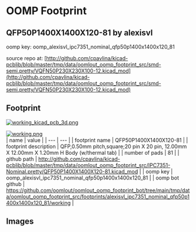 # OOMP Footprint  
## QFP50P1400X1400X120-81  by alexisvl  
  
oomp key: oomp_alexisvl_ipc7351_nominal_qfp50p1400x1400x120_81  
  
source repo at: [http://github.com/cpavlina/kicad-pcblib/blob/master/tmp/data/oomlout_oomp_footprint_src/smd-semi.pretty/VQFN50P230X230X100-12.kicad_mod](http://github.com/cpavlina/kicad-pcblib/blob/master/tmp/data/oomlout_oomp_footprint_src/smd-semi.pretty/VQFN50P230X230X100-12.kicad_mod)  
## Footprint  
  
[![working_kicad_pcb_3d.png](working_kicad_pcb_3d_600.png)](working_kicad_pcb_3d.png)  
  
[![working.png](working_600.png)](working.png)  
| name | value | 
| --- | --- | 
| footprint name | QFP50P1400X1400X120-81 | 
| footprint description | QFP,0.50mm pitch,square;20 pin X 20 pin, 12.00mm X 12.00mm X 1.20mm H Body (w/thermal tab) | 
| number of pads | 81 | 
| github path | http://github.com/cpavlina/kicad-pcblib/blob/master/tmp/data/oomlout_oomp_footprint_src/IPC7351-Nominal.pretty/QFP50P1400X1400X120-81.kicad_mod | 
| oomp key | oomp_alexisvl_ipc7351_nominal_qfp50p1400x1400x120_81 | 
| oomp bot github | https://github.com/oomlout/oomlout_oomp_footprint_bot/tree/main/tmp/data/oomlout_oomp_footprint_src/footprints/alexisvl_ipc7351_nominal_qfp50p1400x1400x120_81/working | 
## Images  
